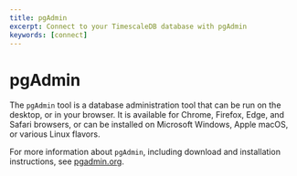 ```yaml
---
title: pgAdmin
excerpt: Connect to your TimescaleDB database with pgAdmin
keywords: [connect]
---
```


# pgAdmin
The `pgAdmin` tool is a database administration tool that can be run on the
desktop, or in your browser. It is available for Chrome, Firefox, Edge, and
Safari browsers, or can be installed on Microsoft Windows, Apple macOS, or
various Linux flavors.

For more information about `pgAdmin`, including download and installation
instructions, see [pgadmin.org][pgadmin].

[pgadmin]: https://www.pgadmin.org/
